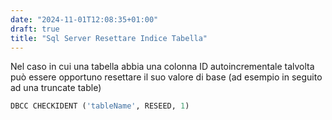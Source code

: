 ```yaml
---
date: "2024-11-01T12:08:35+01:00"
draft: true
title: "Sql Server Resettare Indice Tabella"
---
```


Nel caso in cui una tabella abbia una colonna ID autoincrementale talvolta può essere opportuno resettare il suo valore di base (ad esempio in seguito ad una truncate table)

```sql
DBCC CHECKIDENT ('tableName', RESEED, 1)
```
